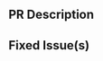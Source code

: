 <!-- Thanks for sending a pull request! Please check out our contribution guidelines: -->
<!-- https://github.com/element-fi/elf-contracts/blob/master/CONTRIBUTING.md -->

## PR Description

## Fixed Issue(s)
<!-- Please link to fixed issue(s) here using format: fixes #<issue number> -->
<!-- Example: "fixes #2" -->
